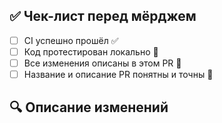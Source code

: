 ## ✅ Чек-лист перед мёрджем

- [ ] CI успешно прошёл ✅
- [ ] Код протестирован локально 🧪
- [ ] Все изменения описаны в этом PR 📝
- [ ] Название и описание PR понятны и точны 🧠

## 🔍 Описание изменений

<!-- Опиши, что было сделано, почему, и для чего -->
